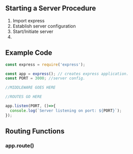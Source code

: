 ## Starting a Server Procedure
1. Import express 
2. Establish server configuration
3. Start/Initiate server
4. 


## Example Code
```js
const express = require('express');

const app = express(); // creates express application. 
const PORT = 3000; //server config.

//MIDDLEWARE GOES HERE

//ROUTES GO HERE

app.listen(PORT, ()=>{
  console.log(`Server listening on port: ${PORT}`);
});

```

## Routing Functions



### app.route()